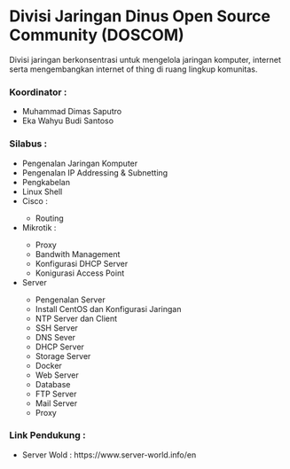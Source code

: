 # Divisi Jaringan Dinus Open Source Community (DOSCOM)
Divisi jaringan berkonsentrasi untuk mengelola jaringan komputer, internet serta mengembangkan internet of thing di ruang lingkup komunitas.

<h3>Koordinator :</h3>
<ul>
    <li>Muhammad Dimas Saputro</li>
    <li>Eka Wahyu Budi Santoso</li>
</ul>

<h3>Silabus :</h3>
<ul>
    <li>Pengenalan Jaringan Komputer</li>
    <li>Pengenalan IP Addressing & Subnetting</li>
    <li>Pengkabelan</li>
    <li>Linux Shell</li>
    <li>Cisco :</li>
        <ul>
            <li>Routing</li>
        </ul>
    <li>Mikrotik :</li>
        <ul>
            <li>Proxy</li>
            <li>Bandwith Management</li>
            <li>Konfigurasi DHCP Server</li>
            <li>Konigurasi Access Point</li>
    </ul>
    <li>Server</li>
        <ul>
            <li>Pengenalan Server</li>
            <li>Install CentOS dan Konfigurasi Jaringan</li>
            <li>NTP Server dan Client</li>
            <li>SSH Server</li>
            <li>DNS Sever</li>
            <li>DHCP Server</li>
            <li>Storage Server</li>
            <li>Docker</li>
            <li>Web Server</li>
            <li>Database</li>
            <li>FTP Server</li>
            <li>Mail Server</li>
            <li>Proxy</li>
    </ul>
</ul>

<h3>Link Pendukung :</h3>
<ul>
    <li>Server Wold : https://www.server-world.info/en</li>
</ul>
